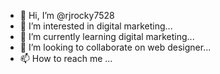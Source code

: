 - 👋 Hi, I’m @rjrocky7528
- 👀 I’m interested in digital marketing...
- 🌱 I’m currently learning digital marketing...
- 💞️ I’m looking to collaborate on web designer...
- 📫 How to reach me ...

<!---
rjrocky7528/rjrocky7528 is a ✨ special ✨ repository because its `README.md` (this file) appears on your GitHub profile.
You can click the Preview link to take a look at your changes.
--->
